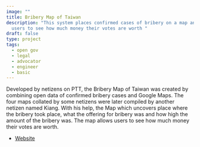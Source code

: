 ```yaml
---
image: ""
title: Bribery Map of Taiwan
description: "This system places confirmed cases of bribery on a map and allows
  users to see how much money their votes are worth "
draft: false
type: project
tags:
  - open gov
  - legal
  - advocator
  - engineer
  - basic
---
```

Developed by netizens on PTT, the Bribery Map of Taiwan was created by combining open data of confirmed bribery cases and Google Maps. The four maps collated by some netizens were later compiled by another netizen named Kiang. With his help, the Map which uncovers place where the bribery took place, what the offering for bribery was and how high the amount of the bribery was. The map allows users to see how much money their votes are worth.

- [Website](https://kiang.github.io/bribes_map/)
